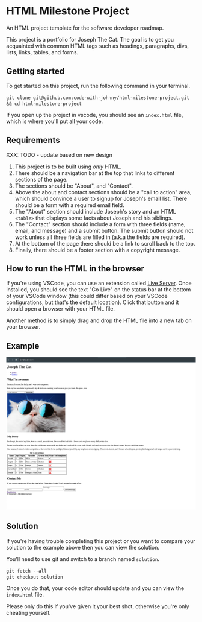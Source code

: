 # HTML Milestone Project

An HTML project template for the software developer roadmap.

This project is a portfolio for Joseph The Cat. The goal is to get you acquainted with common HTML tags such as headings, paragraphs, divs, lists, links, tables, and forms.

## Getting started

To get started on this project, run the following command in your terminal.

```
git clone git@github.com:code-with-johnny/html-milestone-project.git && cd html-milestone-project
```

If you open up the project in vscode, you should see an `index.html` file, which is where you'll put all your code.

## Requirements

XXX: TODO - update based on new design

1. This project is to be built using <em>only</em> HTML.
2. There should be a navigation bar at the top that links to different sections of the page.
3. The sections should be "About", and "Contact".
4. Above the about and contact sections should be a "call to action" area, which should convince a user to signup for Joseph's email list. There should be a form with a required email field.
5. The "About" section should include Joseph's story and an HTML `<table>` that displays some facts about Joseph and his siblings.
6. The "Contact" section should include a form with three fields (name, email, and message) and a submit button. The submit button should not work unless all three fields are filled in (a.k.a the fields are required).
7. At the bottom of the page there should be a link to scroll back to the top.
8. Finally, there should be a footer section with a copyright message.

## How to run the HTML in the browser

If you're using VSCode, you can use an extension called [Live Server](https://marketplace.visualstudio.com/items?itemName=ritwickdey.LiveServer). Once installed, you should see the text "Go Live" on the status bar at the bottom of your VSCode window (this could differ based on your VSCode configurations, but that's the default location). Click that button and it should open a browser with your HTML file.

Another method is to simply drag and drop the HTML file into a new tab on your browser.

## Example

![Finished product](/assets/img/example.png)

## Solution

If you're having trouble completing this project or you want to compare your solution to the example above then you can view the solution.

You'll need to use git and switch to a branch named `solution`.

```
git fetch --all
git checkout solution
```

Once you do that, your code editor should update and you can view the `index.html` file.

Please only do this if you've given it your best shot, otherwise you're only cheating yourself.
